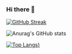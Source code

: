 ### Hi there 👋

[![GitHub Streak](https://github-readme-streak-stats.herokuapp.com/?user=SametCimen1&theme=highcontrast&border=ffffff&stroke=ffffff&ring=00ff00&fire=00ff7b&currStreakNum=00d3de&sideNums=00d3de&currStreakLabel=00ffdd&sideLabels=00ffdd)](https://git.io/streak-stats)

![Anurag's GitHub stats](https://github-readme-stats.vercel.app/api?username=SametCimen1&show_icons=true&theme=dracula&text_color=FFFFFF&title_color=77FFCE&icon_color=E4FF00)

<!-- [![Readme Card](https://github-readme-stats.vercel.app/api/pin/?username=SametCimen1&repo=github-readme-stats)](https://github.com/SametCimen1/movie-api-with-react)
 -->
 [![Top Langs](https://github-readme-stats.vercel.app/api/top-langs/?username=SametCimen1&exclude_repo=github-readme-stats,FitnessPro,SametCimen1.github.io))](https://github.com/anuraghazra/github-readme-stats) 

<!-- [![willianrod's wakatime stats](https://github-readme-stats.vercel.app/api/wakatime?username=SametCimen1)](https://github.com/anuraghazra/github-readme-stats)
 -->
